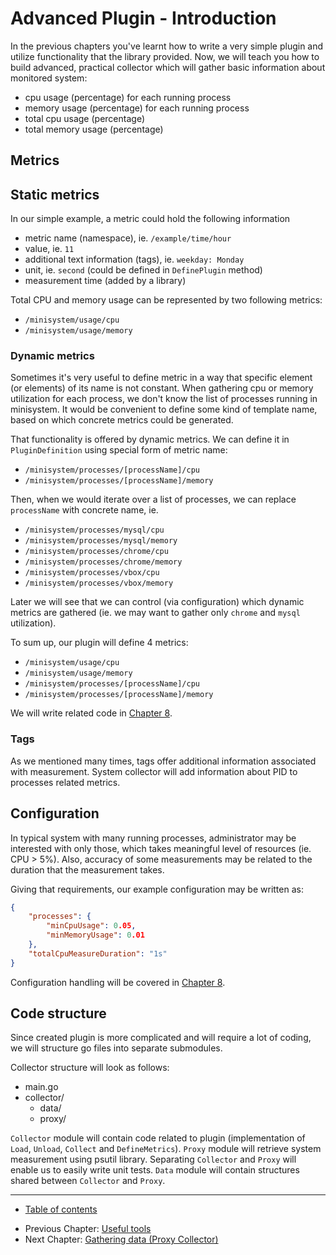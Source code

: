 # Advanced Plugin - Introduction

In the previous chapters you've learnt how to write a very simple plugin and utilize functionality that the library provided. 
Now, we will teach you how to build advanced, practical collector which will gather basic information about monitored system:
- cpu usage (percentage) for each running process 
- memory usage (percentage) for each running process
- total cpu usage (percentage)
- total memory usage (percentage)

## Metrics

## Static metrics

In our simple example, a metric could hold the following information
- metric name (namespace), ie. `/example/time/hour`
- value, ie. `11`
- additional text information (tags), ie. `weekday: Monday`
- unit, ie. `second` (could be defined in `DefinePlugin` method)
- measurement time (added by a library)

Total CPU and memory usage can be represented by two following metrics:
- `/minisystem/usage/cpu`
- `/minisystem/usage/memory`

### Dynamic metrics

Sometimes it's very useful to define metric in a way that specific element (or elements) of its name is not constant.
When gathering cpu or memory utilization for each process, we don't know the list of processes running in minisystem.
It would be convenient to define some kind of template name, based on which concrete metrics could be generated.

That functionality is offered by dynamic metrics. We can define it in `PluginDefinition` using special form of metric name:
- `/minisystem/processes/[processName]/cpu`
- `/minisystem/processes/[processName]/memory`

Then, when we would iterate over a list of processes, we can replace `processName` with concrete name, ie.
- `/minisystem/processes/mysql/cpu`
- `/minisystem/processes/mysql/memory`
- `/minisystem/processes/chrome/cpu`
- `/minisystem/processes/chrome/memory`
- `/minisystem/processes/vbox/cpu`
- `/minisystem/processes/vbox/memory`

Later we will see that we can control (via configuration) which dynamic metrics are gathered (ie. we may want to gather only `chrome` and `mysql` utilization).

To sum up, our plugin will define 4 metrics:
- `/minisystem/usage/cpu`
- `/minisystem/usage/memory`
- `/minisystem/processes/[processName]/cpu`
- `/minisystem/processes/[processName]/memory`

We will write related code in [Chapter 8](/tutorial/08-collector/README.md).

### Tags

As we mentioned many times, tags offer additional information associated with measurement. 
System collector will add information about PID to processes related metrics.

## Configuration 

In typical system with many running processes, administrator may be interested with only those, which takes meaningful level of resources (ie. CPU > 5%).
Also, accuracy of some measurements may be related to the duration that the measurement takes.

Giving that requirements, our example configuration may be written as:

```json
{
    "processes": {
        "minCpuUsage": 0.05,
        "minMemoryUsage": 0.01
    },
    "totalCpuMeasureDuration": "1s"
}
```

Configuration handling will be covered in [Chapter 8](/tutorial/08-collector/README.md).

## Code structure

Since created plugin is more complicated and will require a lot of coding, we will structure go files into separate submodules.

Collector structure will look as follows:
- main.go
- collector/
  - data/
  - proxy/

`Collector` module will contain code related to plugin (implementation of `Load`, `Unload`, `Collect` and `DefineMetrics`).
`Proxy` module will retrieve system measurement using psutil library.
Separating `Collector` and `Proxy` will enable us to easily write unit tests. 
`Data` module will contain structures shared between `Collector` and `Proxy`.

----

* [Table of contents](/tutorial/README.md)
- Previous Chapter: [Useful tools](/tutorial/05-tools/README.md)
- Next Chapter: [Gathering data (Proxy Collector)](/tutorial/07-proxy/README.md)

